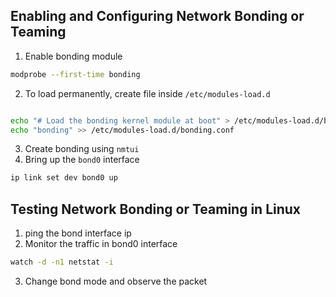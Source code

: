 ## Enabling and Configuring Network Bonding or Teaming
1. Enable bonding module
```bash
modprobe --first-time bonding
```

2. To load permanently, create file inside `/etc/modules-load.d`
```bash

echo "# Load the bonding kernel module at boot" > /etc/modules-load.d/bonding.conf
echo "bonding" >> /etc/modules-load.d/bonding.conf
```

3. Create bonding using `nmtui`
4. Bring up the `bond0` interface
```bash
ip link set dev bond0 up
```
## Testing Network Bonding or Teaming in Linux
1. ping the bond interface ip
2. Monitor the traffic in bond0 interface
```bash
watch -d -n1 netstat -i
```
3. Change bond mode and observe the packet 

